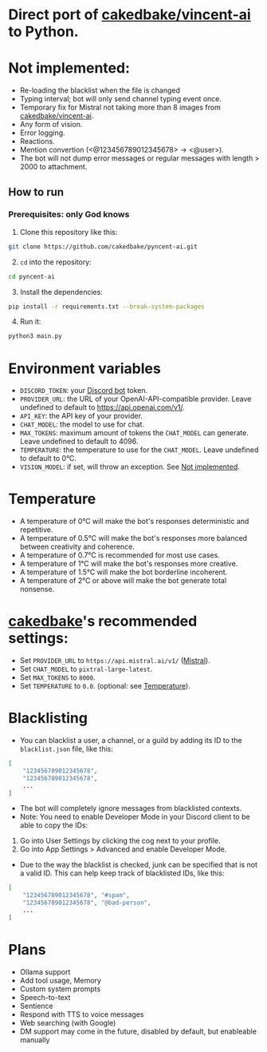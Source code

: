 # Direct port of [cakedbake/vincent-ai](https://github.com/cakedbake/vincent-ai/) to Python.

# Not implemented:
- Re-loading the blacklist when the file is changed
- Typing interval; bot will only send channel typing event once.
- Temporary fix for Mistral not taking more than 8 images from [cakedbake/vincent-ai](https://github.com/cakedbake/vincent-ai/).
- Any form of vision.
- Error logging.
- Reactions.
- Mention convertion (<@123456789012345678> -> <@user>).
- The bot will not dump error messages or regular messages with length > 2000 to attachment.

## How to run
### Prerequisites: only God knows
1. Clone this repository like this:
```bash
git clone https://github.com/cakedbake/pyncent-ai.git
```
2. `cd` into the repository:
```bash
cd pyncent-ai
```
3. Install the dependencies:
```bash
pip install -r requirements.txt --break-system-packages
```
4. Run it:
```bash
python3 main.py
```

# Environment variables
- `DISCORD_TOKEN`: your [Discord bot](https://discord.com/developers/applications/) token.
- `PROVIDER_URL`: the URL of your OpenAI-API-compatible provider. Leave undefined to default to https://api.openai.com/v1/.
- `API_KEY`: the API key of your provider.
- `CHAT_MODEL`: the model to use for chat.
- `MAX_TOKENS`: maximum amount of tokens the `CHAT_MODEL` can generate. Leave undefined to default to 4096.
- `TEMPERATURE`: the temperature to use for the `CHAT_MODEL`. Leave undefined to default to 0°C.
- `VISION_MODEL`: if set, will throw an exception. See [Not implemented](#not-implemented).

# Temperature
- A temperature of 0°C will make the bot's responses deterministic and repetitive.
- A temperature of 0.5°C will make the bot's responses more balanced between creativity and coherence.
- A temperature of 0.7°C is recommended for most use cases.
- A temperature of 1°C will make the bot's responses more creative.
- A temperature of 1.5°C will make the bot borderline incoherent.
- A temperature of 2°C or above will make the bot generate total nonsense.

# [cakedbake](https://github.com/cakedbake)'s recommended settings:
- Set `PROVIDER_URL` to `https://api.mistral.ai/v1/` ([Mistral](https://mistral.ai/)).
- Set `CHAT_MODEL` to `pixtral-large-latest`.
- Set `MAX_TOKENS` to `8000`.
- Set `TEMPERATURE` to `0.0`. (optional: see [Temperature](#temperature)).

# Blacklisting
- You can blacklist a user, a channel, or a guild by adding its ID to the `blacklist.json` file, like this:
```json
[
	"123456789012345678",
	"123456789012345678",
	...
]
```
- The bot will completely ignore messages from blacklisted contexts.
- Note: You need to enable Developer Mode in your Discord client to be able to copy the IDs:
1. Go into User Settings by clicking the cog next to your profile.
2. Go into App Settings > Advanced and enable Developer Mode.
- Due to the way the blacklist is checked, junk can be specified that is not a valid ID. This can help keep track of blacklisted IDs, like this:
```json
[
	"123456789012345678", "#spam",
	"123456789012345678", "@bad-person",
	...
]
```

# Plans
- Ollama support
- Add tool usage, Memory
- Custom system prompts
- Speech-to-text
- Sentience
- Respond with TTS to voice messages
- Web searching (with Google)
- DM support may come in the future, disabled by default, but enableable manually
